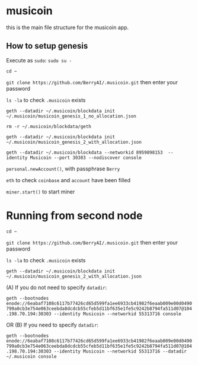 # musicoin

this is the main file structure for the musicoin app.


## How to setup genesis

Execute as `sudo`:
`sudo su -`

`cd ~`

`git clone https://github.com/BerryAI/.musicoin.git` then enter your password

`ls -la` to check `.musicoin` exists

`geth --datadir ~/.musicoin/blockdata init ~/.musicoin/musicoin_genesis_1_no_allocation.json`

`rm -r ~/.musicoin/blockdata/geth`

`geth --datadir ~/.musicoin/blockdata init ~/.musicoin/musicoin_genesis_2_with_allocation.json`


`geth --datadir ~/.musicoin/blockdata --networkid 8959898153  --identity Musicoin --port 30303 --nodiscover console`

`personal.newAccount()`, with passphrase `Berry`

`eth` to check `coinbase` and `account` have been filled

`miner.start()` to start miner



# Running from second node

`cd ~`

`git clone https://github.com/BerryAI/.musicoin.git` then enter your password

`ls -la` to check `.musicoin` exists

`geth --datadir ~/.musicoin/blockdata init ~/.musicoin/musicoin_genesis_2_with_allocation.json`

(A) If you do not need to specify `datadir`:

`geth --bootnodes enode://6eabaf7108c6117b77426cd65d599fa1ee6933cb41982f6eaab009e00d0490799a0cb3e754e063ceebda8dcdcb55cfeb5d11bf635e1fe5c9242b8794fa511d07@104.198.70.194:30303 --identity Musicoin --networkid 55313716 console`

OR (B) If you need to specify `datadir`:

`geth --bootnodes enode://6eabaf7108c6117b77426cd65d599fa1ee6933cb41982f6eaab009e00d0490799a0cb3e754e063ceebda8dcdcb55cfeb5d11bf635e1fe5c9242b8794fa511d07@104.198.70.194:30303 --identity Musicoin --networkid 55313716 --datadir ~/.musicoin console`


